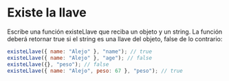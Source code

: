 # Existe la llave

Escribe una función existeLlave que reciba un objeto y un string. La función deberá retornar true si el string es una llave del objeto, false de lo contrario:

```javascript
existeLlave({ name: "Alejo" }, "name"); // true
existeLlave({ name: "Alejo" }, "age"); // false
existeLlave({}, "peso"); // false
existeLlave({ name: "Alejo", peso: 67 }, "peso"); // true
```
